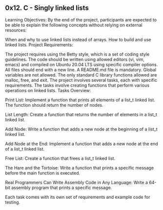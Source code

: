 <h2> 0x12. C - Singly linked lists </h2>

Learning Objectives:
By the end of the project, participants are expected to be able to explain the following concepts without relying on external resources:

When and why to use linked lists instead of arrays.
How to build and use linked lists.
Project Requirements:

The project requires using the Betty style, which is a set of coding style guidelines.
The code should be written using allowed editors (vi, vim, emacs) and compiled on Ubuntu 20.04 LTS using specific compiler options.
All files should end with a new line.
A README.md file is mandatory.
Global variables are not allowed.
The only standard C library functions allowed are malloc, free, and exit.
The project involves several tasks, each with specific requirements. The tasks involve creating functions that perform various operations on linked lists.
Tasks Overview:

Print List: Implement a function that prints all elements of a list_t linked list. The function should return the number of nodes.

List Length: Create a function that returns the number of elements in a list_t linked list.

Add Node: Write a function that adds a new node at the beginning of a list_t linked list.

Add Node at the End: Implement a function that adds a new node at the end of a list_t linked list.

Free List: Create a function that frees a list_t linked list.

The Hare and the Tortoise: Write a function that prints a specific message before the main function is executed.

Real Programmers Can Write Assembly Code in Any Language: Write a 64-bit assembly program that prints a specific message.

Each task comes with its own set of requirements and example code for testing.
